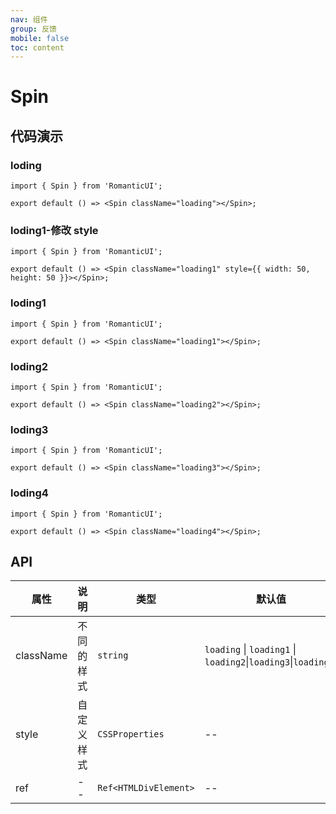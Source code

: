```yaml
---
nav: 组件
group: 反馈
mobile: false
toc: content
---
```


# Spin

## 代码演示

### loding

```tsx
import { Spin } from 'RomanticUI';

export default () => <Spin className="loading"></Spin>;
```

### loding1-修改 style

```tsx
import { Spin } from 'RomanticUI';

export default () => <Spin className="loading1" style={{ width: 50, height: 50 }}></Spin>;
```

### loding1

```tsx
import { Spin } from 'RomanticUI';

export default () => <Spin className="loading1"></Spin>;
```

### loding2

```tsx
import { Spin } from 'RomanticUI';

export default () => <Spin className="loading2"></Spin>;
```

### loding3

```tsx
import { Spin } from 'RomanticUI';

export default () => <Spin className="loading3"></Spin>;
```

### loding4

```tsx
import { Spin } from 'RomanticUI';

export default () => <Spin className="loading4"></Spin>;
```

## API

| 属性 | 说明 | 类型 | 默认值 |
| --- | --- | --- | --- |
| className | 不同的样式 | `string` | `loading` \| `loading1` \| `loading2`\|`loading3`\|`loading4`\| |
| style | 自定义样式 | `CSSProperties` | -- |
| ref | -- | `Ref<HTMLDivElement>` | -- |
